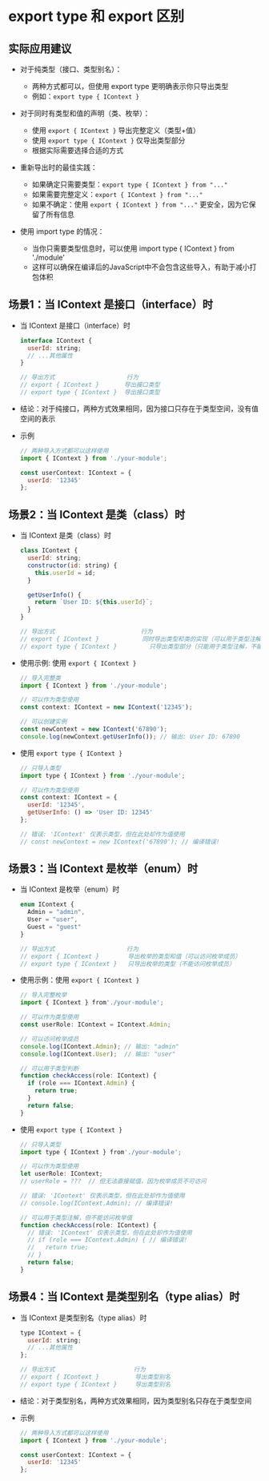 # export type 和 export 区别

## 实际应用建议

+ 对于纯类型（接口、类型别名）：

  + 两种方式都可以，但使用 export type 更明确表示你只导出类型
  + 例如：`export type { IContext }`

+ 对于同时有类型和值的声明（类、枚举）：

  + 使用 `export { IContext }` 导出完整定义（类型+值）
  + 使用 `export type { IContext }` 仅导出类型部分
  + 根据实际需要选择合适的方式

+ 重新导出时的最佳实践：

  + 如果确定只需要类型：`export type { IContext } from "..."`
  + 如果需要完整定义：`export { IContext } from "..."`
  + 如果不确定：使用 `export { IContext } from "..."` 更安全，因为它保留了所有信息

+ 使用 import type 的情况：

  + 当你只需要类型信息时，可以使用 import type { IContext } from './module'
  + 这样可以确保在编译后的JavaScript中不会包含这些导入，有助于减小打包体积

## 场景1：当 IContext 是接口（interface）时

+ 当 IContext 是接口（interface）时

  ```js
  interface IContext {
    userId: string;
    // ...其他属性
  }

  // 导出方式                    行为
  // export { IContext }       导出接口类型
  // export type { IContext }  导出接口类型
  ```

+ 结论：对于纯接口，两种方式效果相同，因为接口只存在于类型空间，没有值空间的表示

+ 示例

  ```js
  // 两种导入方式都可以这样使用
  import { IContext } from './your-module';

  const userContext: IContext = {
    userId: '12345'
  };
  ```

## 场景2：当 IContext 是类（class）时

+ 当 IContext 是类（class）时

  ```js
  class IContext {
    userId: string;
    constructor(id: string) {
      this.userId = id;
    }

    getUserInfo() {
      return `User ID: ${this.userId}`;
    }
  }

  // 导出方式                        行为
  // export { IContext }            同时导出类型和类的实现（可以用于类型注解和创建实例）
  // export type { IContext }	      只导出类型部分（只能用于类型注解，不能创建实例）
  ```

+ 使用示例: 使用 `export { IContext }`

  ```js
  // 导入完整类
  import { IContext } from './your-module';

  // 可以作为类型使用
  const context: IContext = new IContext('12345');

  // 可以创建实例
  const newContext = new IContext('67890');
  console.log(newContext.getUserInfo()); // 输出: User ID: 67890
  ```

+ 使用 `export type { IContext }`

  ```js
  // 只导入类型
  import type { IContext } from './your-module';

  // 可以作为类型使用
  const context: IContext = {
    userId: '12345',
    getUserInfo: () => 'User ID: 12345'
  };

  // 错误: 'IContext' 仅表示类型，但在此处却作为值使用
  // const newContext = new IContext('67890'); // 编译错误!
  ```

## 场景3：当 IContext 是枚举（enum）时

+ 当 IContext 是枚举（enum）时

  ```js
  enum IContext {
    Admin = "admin",
    User = "user",
    Guest = "guest"
  }

  // 导出方式                    行为
  // export { IContext }        导出枚举的类型和值（可以访问枚举成员）
  // export type { IContext }   只导出枚举的类型（不能访问枚举成员）
  ```

+ 使用示例：使用 `export { IContext }`

  ```js
  // 导入完整枚举
  import { IContext } from'./your-module';

  // 可以作为类型使用
  const userRole: IContext = IContext.Admin;

  // 可以访问枚举成员
  console.log(IContext.Admin); // 输出: "admin"
  console.log(IContext.User);  // 输出: "user"

  // 可以用于类型判断
  function checkAccess(role: IContext) {
    if (role === IContext.Admin) {
      return true;
    }
    return false;
  }
  ```

+ 使用 `export type { IContext }`

  ```js
  // 只导入类型
  import type { IContext } from'./your-module';

  // 可以作为类型使用
  let userRole: IContext;
  // userRole = ???  // 但无法直接赋值，因为枚举成员不可访问

  // 错误: 'IContext' 仅表示类型，但在此处却作为值使用
  // console.log(IContext.Admin); // 编译错误!

  // 可以用于类型注解，但不能访问枚举值
  function checkAccess(role: IContext) {
    // 错误: 'IContext' 仅表示类型，但在此处却作为值使用
    // if (role === IContext.Admin) { // 编译错误!
    //   return true;
    // }
    return false;
  }
  ```

## 场景4：当 IContext 是类型别名（type alias）时

+ 当 IContext 是类型别名（type alias）时

  ```js
  type IContext = {
    userId: string;
    // ...其他属性
  };

  // 导出方式                      行为
  // export { IContext }          导出类型别名
  // export type { IContext }     导出类型别名
  ```

+ 结论：对于类型别名，两种方式效果相同，因为类型别名只存在于类型空间

+ 示例

  ```js
  // 两种导入方式都可以这样使用
  import { IContext } from './your-module';

  const userContext: IContext = {
    userId: '12345'
  };
  ```
